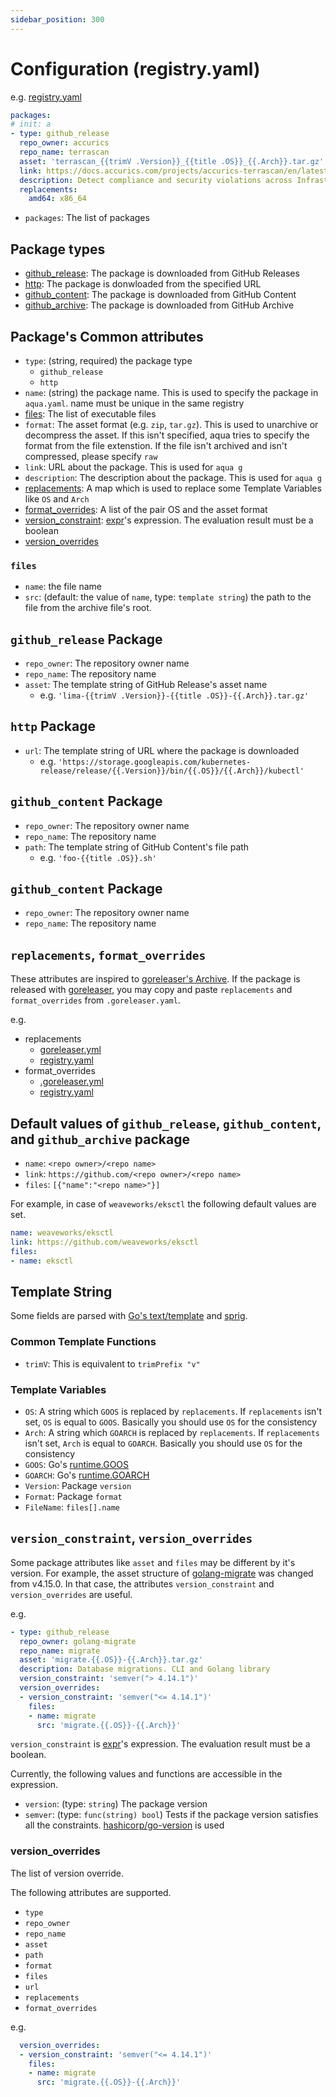 ```yaml
---
sidebar_position: 300
---
```


# Configuration (registry.yaml)

e.g. [registry.yaml](https://github.com/suzuki-shunsuke/aqua-registry/blob/main/registry.yaml)

```yaml
packages:
# init: a
- type: github_release
  repo_owner: accurics
  repo_name: terrascan
  asset: 'terrascan_{{trimV .Version}}_{{title .OS}}_{{.Arch}}.tar.gz'
  link: https://docs.accurics.com/projects/accurics-terrascan/en/latest/
  description: Detect compliance and security violations across Infrastructure as Code to mitigate risk before provisioning cloud native infrastructure
  replacements:
    amd64: x86_64
```

* `packages`: The list of packages

## Package types

* [github_release](#github_release-package): The package is downloaded from GitHub Releases
* [http](#http-package): The package is donwloaded from the specified URL
* [github_content](#github_content-package): The package is downloaded from GitHub Content
* [github_archive](#github_archive-package): The package is downloaded from GitHub Archive

## Package's Common attributes

* `type`: (string, required) the package type
  * `github_release`
  * `http`
* `name`: (string) the package name. This is used to specify the package in `aqua.yaml`. name must be unique in the same registry
* [files](#files): The list of executable files
* `format`: The asset format (e.g. `zip`, `tar.gz`). This is used to unarchive or decompress the asset. If this isn't specified, aqua tries to specify the format from the file extenstion. If the file isn't archived and isn't compressed, please specify `raw`
* `link`: URL about the package. This is used for `aqua g`
* `description`: The description about the package. This is used for `aqua g`
* [replacements](#replacements-format_overrides): A map which is used to replace some Template Variables like `OS` and `Arch`
* [format_overrides](#replacements-format_overrides): A list of the pair OS and the asset format
* [version_constraint](#version_constraint-version_overrides): [expr](https://github.com/antonmedv/expr)'s expression. The evaluation result must be a boolean
* [version_overrides](#version_constraint-version_overrides)

### `files`

* `name`: the file name
* `src`: (default: the value of `name`, type: `template string`) the path to the file from the archive file's root.

## `github_release` Package

* `repo_owner`: The repository owner name
* `repo_name`: The repository name
* `asset`: The template string of GitHub Release's asset name
  * e.g. `'lima-{{trimV .Version}}-{{title .OS}}-{{.Arch}}.tar.gz'`

## `http` Package

* `url`: The template string of URL where the package is downloaded
  * e.g. `'https://storage.googleapis.com/kubernetes-release/release/{{.Version}}/bin/{{.OS}}/{{.Arch}}/kubectl'`

## `github_content` Package

* `repo_owner`: The repository owner name
* `repo_name`: The repository name
* `path`: The template string of GitHub Content's file path
  * e.g. `'foo-{{title .OS}}.sh'`

## `github_content` Package

* `repo_owner`: The repository owner name
* `repo_name`: The repository name

## `replacements`, `format_overrides`

These attributes are inspired to [goreleaser's Archive](https://goreleaser.com/customization/archive/).
If the package is released with [goreleaser](https://goreleaser.com/),
you may copy and paste `replacements` and `format_overrides` from `.goreleaser.yaml`.

e.g.

* replacements
  * [goreleaser.yml](https://github.com/aquasecurity/trivy/blob/v0.19.2/goreleaser.yml#L62-L73)
  * [registry.yaml](https://github.com/suzuki-shunsuke/aqua-registry/blob/v0.8.0/registry.yaml#L44-L55)
* format_overrides
  * [.goreleaser.yml](https://github.com/iawia002/annie/blob/v0.11.0/.goreleaser.yml#L51-L54)
  * [registry.yaml](https://github.com/suzuki-shunsuke/aqua-registry/blob/v0.8.0/registry.yaml#L361-L364)

## Default values of `github_release`, `github_content`, and `github_archive` package

* `name`: `<repo owner>/<repo name>`
* `link`: `https://github.com/<repo owner>/<repo name>`
* `files`: `[{"name":"<repo name>"}]`

For example, in case of `weaveworks/eksctl` the following default values are set.

```yaml
name: weaveworks/eksctl
link: https://github.com/weaveworks/eksctl
files:
- name: eksctl
```

## Template String

Some fields are parsed with [Go's text/template](https://pkg.go.dev/text/template) and [sprig](http://masterminds.github.io/sprig/).

### Common Template Functions

* `trimV`: This is equivalent to `trimPrefix "v"`

### Template Variables

* `OS`: A string which `GOOS` is replaced by `replacements`. If `replacements` isn't set, `OS` is equal to `GOOS`. Basically you should use `OS` for the consistency
* `Arch`: A string which `GOARCH` is replaced by `replacements`. If `replacements` isn't set, `Arch` is equal to `GOARCH`. Basically you should use `OS` for the consistency
* `GOOS`: Go's [runtime.GOOS](https://pkg.go.dev/runtime#pkg-constants)
* `GOARCH`: Go's [runtime.GOARCH](https://pkg.go.dev/runtime#pkg-constants)
* `Version`: Package `version`
* `Format`: Package `format`
* `FileName`: `files[].name`

## `version_constraint`, `version_overrides`

Some package attributes like `asset` and `files` may be different by it's version.
For example, the asset structure of [golang-migrate](https://github.com/golang-migrate/migrate) was changed from v4.15.0.
In that case, the attributes `version_constraint` and `version_overrides` are useful.

e.g.

```yaml
- type: github_release
  repo_owner: golang-migrate
  repo_name: migrate
  asset: 'migrate.{{.OS}}-{{.Arch}}.tar.gz'
  description: Database migrations. CLI and Golang library
  version_constraint: 'semver("> 4.14.1")'
  version_overrides:
  - version_constraint: 'semver("<= 4.14.1")'
    files:
    - name: migrate
      src: 'migrate.{{.OS}}-{{.Arch}}'
```

`version_constraint` is [expr](https://github.com/antonmedv/expr)'s expression.
The evaluation result must be a boolean.

Currently, the following values and functions are accessible in the expression.

* `version`: (type: `string`) The package version
* `semver`: (type: `func(string) bool`) Tests if the package version satisfies all the constraints. [hashicorp/go-version](https://github.com/hashicorp/go-version) is used

### version_overrides

The list of version override.

The following attributes are supported.

* `type`
* `repo_owner`
* `repo_name`
* `asset`
* `path`
* `format`
* `files`
* `url`
* `replacements`
* `format_overrides`

e.g.

```yaml
  version_overrides:
  - version_constraint: 'semver("<= 4.14.1")'
    files:
    - name: migrate
      src: 'migrate.{{.OS}}-{{.Arch}}'
```
